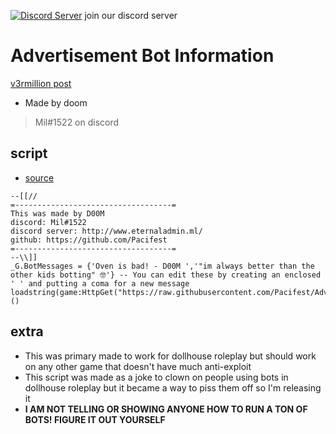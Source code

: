 [![Discord Server](https://cdn.discordapp.com/attachments/959244001234530304/1044466955786133564/discordlogoinvite.png)](http://www.eternaladmin.ml/)
join our discord server

# Advertisement Bot Information

[v3rmillion post](https://v3rmillion.net/showthread.php?tid=1194842)

- Made by doom
> Mil#1522 on discord

## script
- [source](https://raw.githubusercontent.com/Pacifest/Advertisement_Bot/main/Source)
```
--[[//
=-----------------------------------=
This was made by D00M
discord: Mil#1522
discord server: http://www.eternaladmin.ml/
github: https://github.com/Pacifest
=-----------------------------------=
--\\]]
_G.BotMessages = {'Oven is bad! - D00M ','"im always better than the other kids botting" 🤓'} -- You can edit these by creating an enclosed ' ' and putting a coma for a new message
loadstring(game:HttpGet("https://raw.githubusercontent.com/Pacifest/Advertisement_Bot/main/Source"))()
```

## extra
- This was primary made to work for dollhouse roleplay but should work on any other game that doesn't have much anti-exploit
- This script was made as a joke to clown on people using bots in dollhouse roleplay but it became a way to piss them off so I'm releasing it
- **I AM NOT TELLING OR SHOWING ANYONE HOW TO RUN A TON OF BOTS! FIGURE IT OUT YOURSELF**
